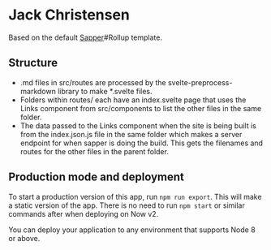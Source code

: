 # Jack Christensen

Based on the default [Sapper](https://github.com/sveltejs/sapper)#Rollup template.

## Structure

 - .md files in src/routes are processed by the svelte-preprocess-markdown library to make *.svelte files. 
 - Folders within routes/ each have an index.svelte page that uses the Links component from src/components to list the other files in the same folder.
 - The data passed to the Links component when the site is being built is from the index.json.js file in the same folder which makes a server endpoint for when sapper is doing the build. This gets the filenames and routes for the other files in the parent folder.


## Production mode and deployment

To start a production version of this app, run `npm run export`. This will make a static version of the app. There is no need to run `npm start` or similar commands after when deploying on Now v2.

You can deploy your application to any environment that supports Node 8 or above. 

